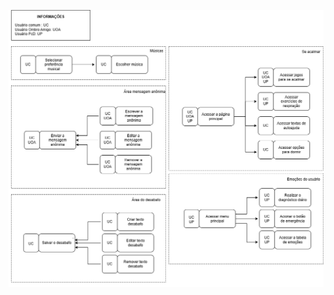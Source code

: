 ![Mapa de objetivos](https://github.com/ailinha01/IHC-TRABALHO/blob/13d7e7abeefebd1505bd32c56234e57b24a0ad80/docs/Imagens/mapa%20de%20objetivos.drawio.png)
